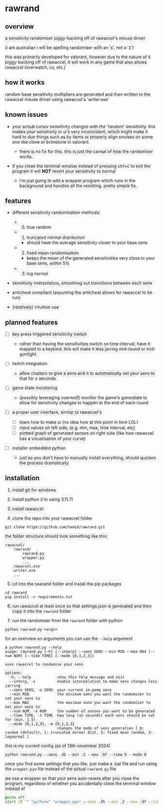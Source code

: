# rawrand

## overview

a sensitivity randomiser piggy-backing off of rawaccel's mouse driver

(i am australian i will be spelling randomiser with an 's', not a 'z')

this was primarily developed for valorant, however due to the nature of it piggy-backing off of rawaccel, it will work in any game that also allows rawaccel (overwatch, cs, etc.)

## how it works

random base sensitivity multipliers are generated and then written to the rawaccel mouse driver using rawaccel's 'writer.exe'

## known issues

- your actual cursor sensitivity changes with the 'random' sensitivity. this makes your sensitivity in ui's very inconsistent, which might make it hard to due things such as by items or properly align smokes on some one like clove or brimstone in valorant.
    - there is no fix for this. this is just the caveat of how the randomiser works.

- if you close the terminal window instead of pressing ctrl+c to exit the program it will **NOT** revert your sensitivity to normal
    - i'm just going to add a wrapper program which runs in the background and handles all the resetting. pretty simple fix.

## features

- different sensitivity randomisation methods:

    - 0. true random

    - 1. truncated normal distribution
        - should have the average sensitivity closer to your base sens

    - 2. fixed mean randomisation
        - keeps the mean of the generated sensitivities very close to your base sens, within 5%

    - 3. log normal

- sensitivity interpolation, smoothing out transitions between each sens

- anticheat compliant (assuming the anticheat allows for rawaccel to be run)

- (relatively) intuitive use

## planned features

- [ ] key press triggered sensitivity switch
    - rather than having the sensitivities switch on time interval, have it mapped to a keybind. this will make it less jarring mid-round or mid-gunfight

- [ ] twitch integration
    - allow chatters to give a sens and it to automatically set your sens to that for x seconds

- [ ] game state monitoring
    - (possibly leveraging overwolf) monitor the game's gamestate to allow for sensitivity changes to happen at the end of each round

- [ ] a proper user interface, similar to rawaccel's
    - [ ] learn how to make ui (no idea how at this point in time LOL)
    - [ ] input values on left side, (e.g. min, max, time interval, etc)
    - [ ] plotted graph of generated senses on right side (like how rawaccel has a visualisation of your curve)

- [ ] installer embedded python
    - just so you don't have to manually install everything, should quicken the process dramatically

## installation

1. install git for windows

2. install python (i'm using 3.11.7)

3. install rawaccel

4. clone the repo into your rawaccel folder
```
git clone https://github.com/hxmid/rawrand.git
```

the folder structure should look something like this:

```
rawaccel/
    rawrand/
        rawrand.py
        wrapper.py
        ...
    rawaccel.exe
    writer.exe
    ...
```

5. cd into the rawrand folder and install the pip packages

```
cd rawrand
pip install -r requirements.txt
```

6. run rawaccel at least once so that settings.json is generated and then copy it into the `rawrand` folder

7. run the randomiser from the `rawrand` folder with python


```
python rawrand.py <args>
```

for an overview on arguments you can use the `--help` argument

```
$ python rawrand.py --help
usage: rawrand.py [-h] [--interp] --sens SENS --min MIN --max MAX [--num NUM] [--time TIME] [--mode {0,1,2,3}]

uses rawaccel to randomise your sens

options:
  -h, --help            show this help message and exit
  --interp, -i          enable interpolation to make sens changes less jarring
  --sens SENS, -s SENS  your current in-game sens
  --min MIN             the minimum sens you want the randomiser to set your sens to
  --max MAX             the maximum sens you want the randomiser to set your sens to
  --num NUM, -n NUM     the number of senses you want to be generated
  --time TIME, -t TIME  how long (in seconds) each sens should be set for (min. 1.5)
  --mode {0,1,2,3}, -m {0,1,2,3}
                        changes the mode of sens generation [ 0: random (default), 1: truncated normal dist, 2: fixed mean random, 3: lognormal ]
```

this is my current config (as of 13th november 2024)

```
python rawrand.py --sens .45 --min .2 --max .97 --time 5 --mode 0
```

once you find some settings that you like, just make a .bat file and run using the `wrapper.pyw` file instead of the actual `rawrand.py` file

we use a wrapper so that your sens auto-resets after you close the program, regardless of whether you accidentally close the terminal window instead of

```bat
@echo off
start /B "" "pythonw" "wrapper.pyw" --sens .45 --min .2 --max .97 --time 5 --mode 0
```
